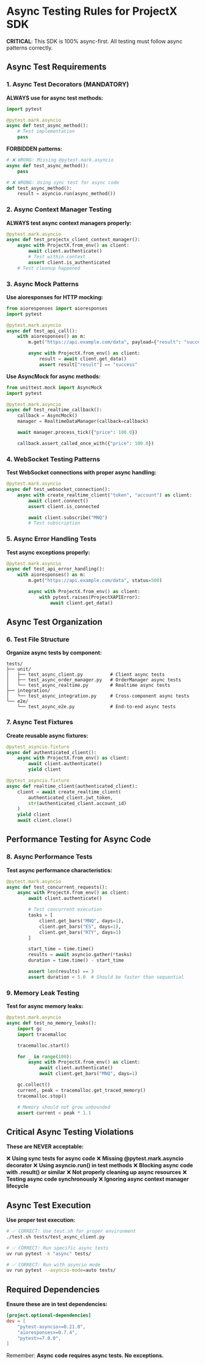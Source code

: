 # Async Testing Rules for ProjectX SDK

**CRITICAL**: This SDK is 100% async-first. All testing must follow async patterns correctly.

## Async Test Requirements

### 1. Async Test Decorators (MANDATORY)

**ALWAYS use for async test methods:**
```python
import pytest

@pytest.mark.asyncio
async def test_async_method():
    # Test implementation
    pass
```

**FORBIDDEN patterns:**
```python
# ❌ WRONG: Missing @pytest.mark.asyncio
async def test_async_method():
    pass

# ❌ WRONG: Using sync test for async code
def test_async_method():
    result = asyncio.run(async_method())
```

### 2. Async Context Manager Testing

**ALWAYS test async context managers properly:**
```python
@pytest.mark.asyncio
async def test_projectx_client_context_manager():
    async with ProjectX.from_env() as client:
        await client.authenticate()
        # Test within context
        assert client.is_authenticated
    # Test cleanup happened
```

### 3. Async Mock Patterns

**Use aioresponses for HTTP mocking:**
```python
from aioresponses import aioresponses
import pytest

@pytest.mark.asyncio
async def test_api_call():
    with aioresponses() as m:
        m.get("https://api.example.com/data", payload={"result": "success"})

        async with ProjectX.from_env() as client:
            result = await client.get_data()
            assert result["result"] == "success"
```

**Use AsyncMock for async methods:**
```python
from unittest.mock import AsyncMock
import pytest

@pytest.mark.asyncio
async def test_realtime_callback():
    callback = AsyncMock()
    manager = RealtimeDataManager(callback=callback)

    await manager.process_tick({"price": 100.0})

    callback.assert_called_once_with({"price": 100.0})
```

### 4. WebSocket Testing Patterns

**Test WebSocket connections with proper async handling:**
```python
@pytest.mark.asyncio
async def test_websocket_connection():
    async with create_realtime_client("token", "account") as client:
        await client.connect()
        assert client.is_connected

        await client.subscribe("MNQ")
        # Test subscription
```

### 5. Async Error Handling Tests

**Test async exceptions properly:**
```python
@pytest.mark.asyncio
async def test_api_error_handling():
    with aioresponses() as m:
        m.get("https://api.example.com/data", status=500)

        async with ProjectX.from_env() as client:
            with pytest.raises(ProjectXAPIError):
                await client.get_data()
```

## Async Test Organization

### 6. Test File Structure

**Organize async tests by component:**
```
tests/
├── unit/
│   ├── test_async_client.py          # Client async tests
│   ├── test_async_order_manager.py   # OrderManager async tests
│   └── test_async_realtime.py        # Realtime async tests
├── integration/
│   └── test_async_integration.py     # Cross-component async tests
└── e2e/
    └── test_async_e2e.py             # End-to-end async tests
```

### 7. Async Test Fixtures

**Create reusable async fixtures:**
```python
@pytest_asyncio.fixture
async def authenticated_client():
    async with ProjectX.from_env() as client:
        await client.authenticate()
        yield client

@pytest_asyncio.fixture
async def realtime_client(authenticated_client):
    client = await create_realtime_client(
        authenticated_client.jwt_token,
        str(authenticated_client.account_id)
    )
    yield client
    await client.close()
```

## Performance Testing for Async Code

### 8. Async Performance Tests

**Test async performance characteristics:**
```python
@pytest.mark.asyncio
async def test_concurrent_requests():
    async with ProjectX.from_env() as client:
        await client.authenticate()

        # Test concurrent execution
        tasks = [
            client.get_bars("MNQ", days=1),
            client.get_bars("ES", days=1),
            client.get_bars("RTY", days=1)
        ]

        start_time = time.time()
        results = await asyncio.gather(*tasks)
        duration = time.time() - start_time

        assert len(results) == 3
        assert duration < 5.0  # Should be faster than sequential
```

### 9. Memory Leak Testing

**Test for async memory leaks:**
```python
@pytest.mark.asyncio
async def test_no_memory_leaks():
    import gc
    import tracemalloc

    tracemalloc.start()

    for _ in range(100):
        async with ProjectX.from_env() as client:
            await client.authenticate()
            await client.get_bars("MNQ", days=1)

    gc.collect()
    current, peak = tracemalloc.get_traced_memory()
    tracemalloc.stop()

    # Memory should not grow unbounded
    assert current < peak * 1.1
```

## Critical Async Testing Violations

**These are NEVER acceptable:**

❌ **Using sync tests for async code**
❌ **Missing @pytest.mark.asyncio decorator**
❌ **Using asyncio.run() in test methods**
❌ **Blocking async code with .result() or similar**
❌ **Not properly cleaning up async resources**
❌ **Testing async code synchronously**
❌ **Ignoring async context manager lifecycle**

## Async Test Execution

**Use proper test execution:**
```bash
# ✅ CORRECT: Use test.sh for proper environment
./test.sh tests/test_async_client.py

# ✅ CORRECT: Run specific async tests
uv run pytest -k "async" tests/

# ✅ CORRECT: Run with asyncio mode
uv run pytest --asyncio-mode=auto tests/
```

## Required Dependencies

**Ensure these are in test dependencies:**
```toml
[project.optional-dependencies]
dev = [
    "pytest-asyncio>=0.21.0",
    "aioresponses>=0.7.4",
    "pytest>=7.0.0",
]
```

Remember: **Async code requires async tests. No exceptions.**
